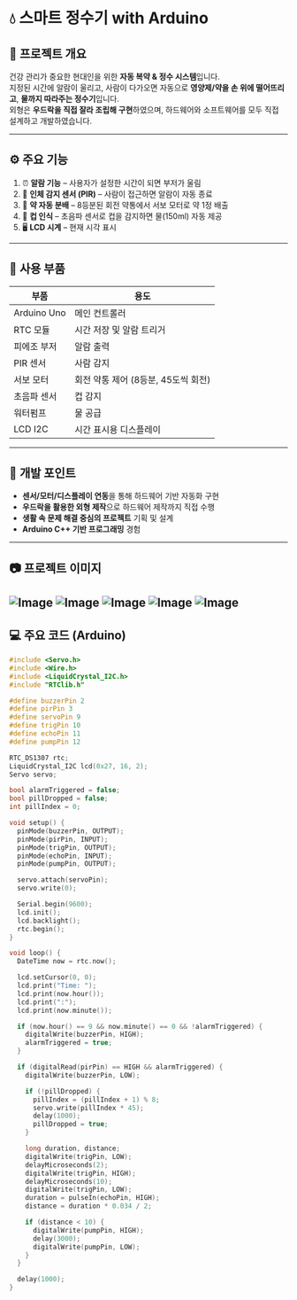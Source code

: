 # 💧 스마트 정수기 with Arduino

## 📌 프로젝트 개요  
건강 관리가 중요한 현대인을 위한 **자동 복약 & 정수 시스템**입니다.  
지정된 시간에 알람이 울리고, 사람이 다가오면 자동으로 **영양제/약을 손 위에 떨어뜨리고**, **물까지 따라주는 정수기**입니다.  
외형은 **우드락을 직접 잘라 조립해 구현**하였으며, 하드웨어와 소프트웨어를 모두 직접 설계하고 개발하였습니다.

---

## ⚙️ 주요 기능

1. ⏰ **알람 기능** – 사용자가 설정한 시간이 되면 부저가 울림  
2. 🧍 **인체 감지 센서 (PIR)** – 사람이 접근하면 알람이 자동 종료  
3. 💊 **약 자동 분배** – 8등분된 회전 약통에서 서보 모터로 약 1정 배출  
4. 🥤 **컵 인식** – 초음파 센서로 컵을 감지하면 물(150ml) 자동 제공  
5. 🖥️ **LCD 시계** – 현재 시각 표시

---

## 🔧 사용 부품

| 부품 | 용도 |
|------|------|
| Arduino Uno | 메인 컨트롤러 |
| RTC 모듈 | 시간 저장 및 알람 트리거 |
| 피에조 부저 | 알람 출력 |
| PIR 센서 | 사람 감지 |
| 서보 모터 | 회전 약통 제어 (8등분, 45도씩 회전) |
| 초음파 센서 | 컵 감지 |
| 워터펌프 | 물 공급 |
| LCD I2C | 시간 표시용 디스플레이 |

---

## 🧠 개발 포인트

- **센서/모터/디스플레이 연동**을 통해 하드웨어 기반 자동화 구현  
- **우드락을 활용한 외형 제작**으로 하드웨어 제작까지 직접 수행  
- **생활 속 문제 해결 중심의 프로젝트** 기획 및 설계  
- **Arduino C++ 기반 프로그래밍** 경험

---

## 📷 프로젝트 이미지

![Image](https://github.com/user-attachments/assets/7f1308c4-9def-4789-bfa0-2551269dd940)
![Image](https://github.com/user-attachments/assets/e6eb7f2e-f0b8-4b20-9880-bfdb467366a7)
![Image](https://github.com/user-attachments/assets/12380172-7be6-400b-9a85-7e1ce83f84c0)
![Image](https://github.com/user-attachments/assets/85269e11-785b-421b-9b8d-b7f7354c4727)
![Image](https://github.com/user-attachments/assets/30f35279-f0cc-4ac7-b757-1c15e138aebd)
---

## 💻 주요 코드 (Arduino)

```cpp
#include <Servo.h>
#include <Wire.h>
#include <LiquidCrystal_I2C.h>
#include "RTClib.h"

#define buzzerPin 2
#define pirPin 3
#define servoPin 9
#define trigPin 10
#define echoPin 11
#define pumpPin 12

RTC_DS1307 rtc;
LiquidCrystal_I2C lcd(0x27, 16, 2);
Servo servo;

bool alarmTriggered = false;
bool pillDropped = false;
int pillIndex = 0;

void setup() {
  pinMode(buzzerPin, OUTPUT);
  pinMode(pirPin, INPUT);
  pinMode(trigPin, OUTPUT);
  pinMode(echoPin, INPUT);
  pinMode(pumpPin, OUTPUT);

  servo.attach(servoPin);
  servo.write(0);

  Serial.begin(9600);
  lcd.init();
  lcd.backlight();
  rtc.begin();
}

void loop() {
  DateTime now = rtc.now();

  lcd.setCursor(0, 0);
  lcd.print("Time: ");
  lcd.print(now.hour());
  lcd.print(":");
  lcd.print(now.minute());

  if (now.hour() == 9 && now.minute() == 0 && !alarmTriggered) {
    digitalWrite(buzzerPin, HIGH);
    alarmTriggered = true;
  }

  if (digitalRead(pirPin) == HIGH && alarmTriggered) {
    digitalWrite(buzzerPin, LOW);

    if (!pillDropped) {
      pillIndex = (pillIndex + 1) % 8;
      servo.write(pillIndex * 45);
      delay(1000);
      pillDropped = true;
    }

    long duration, distance;
    digitalWrite(trigPin, LOW);
    delayMicroseconds(2);
    digitalWrite(trigPin, HIGH);
    delayMicroseconds(10);
    digitalWrite(trigPin, LOW);
    duration = pulseIn(echoPin, HIGH);
    distance = duration * 0.034 / 2;

    if (distance < 10) {
      digitalWrite(pumpPin, HIGH);
      delay(3000);
      digitalWrite(pumpPin, LOW);
    }
  }

  delay(1000);
}
